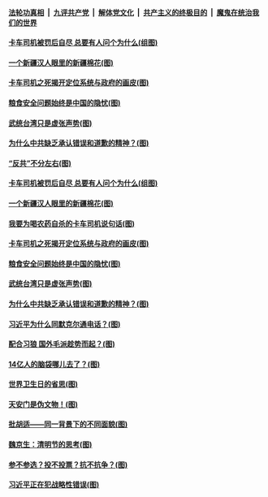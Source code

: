 ####  [法轮功真相](../../../../basic/blob/master/README.md?t=04110431) &nbsp;|&nbsp; [九评共产党](../../../../9ping.md/blob/master/README.md?t=04110431) &nbsp;|&nbsp; [解体党文化](../../../../jtdwh.md/blob/master/README.md?t=04110431)  &nbsp;|&nbsp; [共产主义的终极目的](../../../../gczydzjmd.md/blob/master/README.md?t=04110431) &nbsp;|&nbsp; [魔鬼在统治我们的世界](../../../../mgztzwmdsj.md/blob/master/README.md?t=04110431) 

#### [卡车司机被罚后自尽 总要有人问个为什么(组图)](../pages/p4/968261.md?t=04110431) 

#### [一个新疆汉人眼里的新疆棉花(图)](../pages/p4/968264.md?t=04110431) 

#### [卡车司机之死揭开定位系统与政府的画皮(图)](../pages/p4/968263.md?t=04110431) 

#### [粮食安全问题始终是中国的隐忧(图)](../pages/p4/968258.md?t=04110431) 

#### [武统台湾只是虚张声势(图)](../pages/p4/968173.md?t=04110431) 

#### [为什么中共缺乏承认错误和道歉的精神？(图)](../pages/p4/968167.md?t=04110431) 

#### [“反共”不分左右(图)](../pages/p4/968284.md?t=04110431) 

#### [卡车司机被罚后自尽 总要有人问个为什么(组图)](../pages/p4/968261.md?t=04110431) 

#### [一个新疆汉人眼里的新疆棉花(图)](../pages/p4/968264.md?t=04110431) 


#### [我要为喝农药自杀的卡车司机说句话(图)](../pages/p4/968265.md?t=04110431) 

#### [卡车司机之死揭开定位系统与政府的画皮(图)](../pages/p4/968263.md?t=04110431) 

#### [粮食安全问题始终是中国的隐忧(图)](../pages/p4/968258.md?t=04110431) 

#### [武统台湾只是虚张声势(图)](../pages/p4/968173.md?t=04110431) 

#### [为什么中共缺乏承认错误和道歉的精神？(图)](../pages/p4/968167.md?t=04110431) 

#### [习近平为什么同默克尔通电话？(图)](../pages/p4/968155.md?t=04110431) 

#### [配合习狼 国外毛派趁势而起？(图)](../pages/p4/968151.md?t=04110431) 

#### [14亿人的脑袋哪儿去了？(图)](../pages/p4/968150.md?t=04110431) 


#### [世界卫生日的省思(图)](../pages/p4/968078.md?t=04110431) 

#### [天安门是伪文物！(图)](../pages/p4/968076.md?t=04110431) 


#### [批胡适——同一背景下的不同面貌(图)](../pages/p4/968070.md?t=04110431) 

#### [魏京生：清明节的思考(图)](../pages/p4/968069.md?t=04110431) 

#### [参不参选？投不投票？抗不抗争？(图)](../pages/p4/968067.md?t=04110431) 

#### [习近平正在犯战略性错误(图)](../pages/p4/968063.md?t=04110431) 

